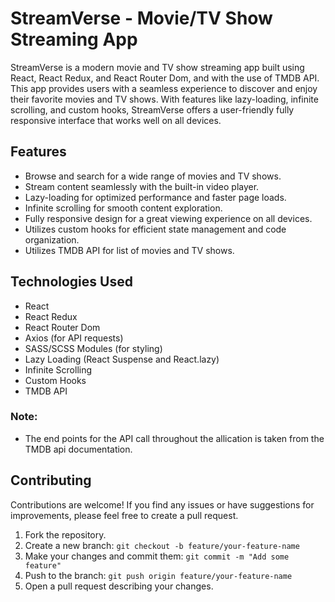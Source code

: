 # StreamVerse - Movie/TV Show Streaming App

StreamVerse is a modern movie and TV show streaming app built using React, React Redux, and React Router Dom, and with the use of TMDB API. This app provides users with a seamless experience to discover and enjoy their favorite movies and TV shows. With features like lazy-loading, infinite scrolling, and custom hooks, StreamVerse offers a user-friendly fully responsive interface that works well on all devices.

## Features

-   Browse and search for a wide range of movies and TV shows.
-   Stream content seamlessly with the built-in video player.
-   Lazy-loading for optimized performance and faster page loads.
-   Infinite scrolling for smooth content exploration.
-   Fully responsive design for a great viewing experience on all devices.
-   Utilizes custom hooks for efficient state management and code organization.
-   Utilizes TMDB API for list of movies and TV shows.

## Technologies Used

-   React
-   React Redux
-   React Router Dom
-   Axios (for API requests)
-   SASS/SCSS Modules (for styling)
-   Lazy Loading (React Suspense and React.lazy)
-   Infinite Scrolling
-   Custom Hooks
-   TMDB API

### Note:

-   The end points for the API call throughout the allication is taken from the TMDB api documentation.

## Contributing

Contributions are welcome! If you find any issues or have suggestions for improvements, please feel free to create a pull request.

1. Fork the repository.
2. Create a new branch: `git checkout -b feature/your-feature-name`
3. Make your changes and commit them: `git commit -m "Add some feature"`
4. Push to the branch: `git push origin feature/your-feature-name`
5. Open a pull request describing your changes.
